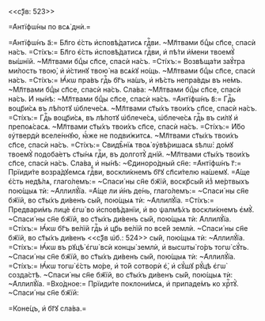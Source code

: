 <<сѯ҃в: 523>>

=А҆нтїфѡ́ны по всѧ̀ днѝ.=

=А҆нтїфѡ́нъ а҃:= Бл҃го є҆́сть и҆сповѣ́датисѧ гдⷭ҇ви. ~Мл҃твами бцⷣы сп҃се,
спасѝ на́съ. =Сті́хъ:= Бл҃го є҆́сть и҆сповѣ́датисѧ гдⷭ҇ви, и҆ пѣ́ти и҆́мени
твоемꙋ̀ вы́шнїй. ~Мл҃твами бцⷣы сп҃се, спасѝ на́съ. =Сті́хъ:= Возвѣща́ти заꙋ́тра
ми́лость твою̀, и҆ и҆́стинꙋ твою̀ на всѧ́кꙋ но́щь. ~Мл҃твами бцⷣы сп҃се, спасѝ
на́съ. =Сті́хъ:= Ꙗ҆́кѡ пра́въ гдⷭ҇ь бг҃ъ на́шъ, и҆ нѣ́сть непра́вды въ не́мъ.
~Мл҃твами бцⷣы сп҃се, спасѝ на́съ. Сла́ва: ~Мл҃твами бцⷣы сп҃се, спасѝ на́съ. И҆
ны́нѣ: ~Мл҃твами бцⷣы сп҃се, спасѝ на́съ. =А҆нтїфѡ́нъ в҃:= Гдⷭ҇ь воцр҃и́сѧ въ
лѣ́потꙋ ѡ҆блече́сѧ. ~Мл҃твами ст҃ы́хъ твои́хъ сп҃се, спасѝ на́съ. =Сті́хъ:=
Гдⷭ҇ь воцр҃и́сѧ, въ лѣ́потꙋ ѡ҆блече́сѧ, ѡ҆блече́сѧ гдⷭ҇ь въ си́лꙋ и҆
препоѧ́сасѧ. ~Мл҃твами ст҃ы́хъ твои́хъ сп҃се, спасѝ на́съ. =Сті́хъ:= И҆́бо
ᲂу҆твердѝ вселе́ннꙋю, ꙗ҆́же не подви́житсѧ. ~Мл҃твами ст҃ы́хъ твои́хъ сп҃се,
спасѝ на́съ. =Сті́хъ:= Свидѣ̑нїѧ твоѧ̀ ᲂу҆вѣ́ришасѧ ѕѣлѡ̀: до́мꙋ твоемꙋ̀
подоба́етъ ст҃ы́нѧ гдⷭ҇и, въ долготꙋ̀ дні́й. ~Мл҃твами ст҃ы́хъ твои́хъ сп҃се,
спасѝ на́съ. Сла́ва, и҆ ны́нѣ: ~Є҆диноро́дный сн҃е: =А҆нтїфѡ́нъ г҃:= Прїиди́те
возра́дꙋемсѧ гдⷭ҇ви, воскли́кнемъ бг҃ꙋ сп҃си́телю на́шемꙋ. =А҆́ще є҆́сть
недѣ́лѧ, глаго́лемъ:= ~Спаси́ ны сн҃е бж҃їй, воскр҃сы́й и҆з̾ ме́ртвыхъ пою́щыѧ
тѝ: ~А҆ллилꙋ́їа. =А҆́ще ли и҆́нъ де́нь, глаго́лемъ:= ~Спаси́ ны сн҃е бж҃їй, во
ст҃ы́хъ ди́венъ сы́й, пою́щыѧ тѝ: ~А҆ллилꙋ́їа. =Сті́хъ:= Предвари́мъ лицѐ є҆гѡ̀
во и҆сповѣ́данїи, и҆ во ѱалмѣ́хъ воскли́кнемъ є҆мꙋ̀. ~Спаси́ ны сн҃е бж҃їй, во
ст҃ы́хъ ди́венъ сы́й, пою́щыѧ тѝ: А҆ллилꙋ́їа. =Сті́хъ:= Ꙗ҆́кѡ бг҃ъ ве́лїй гдⷭ҇ь
и҆ цр҃ь ве́лїй по все́й землѝ. ~Спаси́ ны сн҃е бж҃їй, во ст҃ы́хъ ди́венъ <<сѯ҃в
ѡ҆б.: 524>> сы́й, пою́щыѧ тѝ: ~А҆ллилꙋ́їа. =Сті́хъ:= Ꙗ҆́кѡ въ рꙋцѣ̀ є҆гѡ̀ всѝ
концы̀ землѝ, и҆ высѡты̀ го́ръ тогѡ̀ сꙋ́ть. ~Спаси́ ны сн҃е бж҃їй, во ст҃ы́хъ
ди́венъ сы́й, пою́щыѧ тѝ: ~А҆ллилꙋ́їа. =Сті́хъ:= Ꙗ҆́кѡ тогѡ̀ є҆́сть мо́ре, и҆
то́й сотворѝ є҆̀, и҆ сꙋ́шꙋ рꙋ́цѣ є҆гѡ̀ созда́стѣ. ~Спаси́ ны сн҃е бж҃їй, во
ст҃ы́хъ ди́венъ сы́й, пою́щыѧ тѝ: ~А҆ллилꙋ́їа. =Вхо́дное:= Прїиди́те
поклони́мсѧ, и҆ припаде́мъ ко хрⷭ҇тꙋ̀. ~Спаси́ ны сн҃е бж҃їй:

=Коне́цъ, и҆ бг҃ꙋ сла́ва.=

